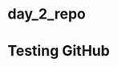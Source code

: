 # day_2_repo
<!DOCTYLE HTML>
<html>
<head>

</head>

<body>
<h1>Testing GitHub</h1>
</body>


</html>